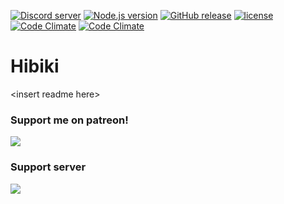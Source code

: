 <a href="https://discord.gg/rmMTZue"><img src="https://discordapp.com/api/guilds/251664386459041792/embed.png" alt="Discord server" /></a> [![Node.js version](https://img.shields.io/badge/node-latest-green.svg)]() [![GitHub release](https://img.shields.io/github/release/awau/hibiki.svg)]() [![license](https://img.shields.io/github/license/awau/hibiki.svg)]() [![Code Climate](https://img.shields.io/codeclimate/github/awau/hibiki.svg)]() [![Code Climate](https://img.shields.io/codeclimate/issues/github/awau/hibiki.svg)]()

# Hibiki

\<insert readme here\>

### Support me on patreon!
[![](https://c5.patreon.com/external/logo/become_a_patron_button.png)](https://www.patreon.com/bePatron?c=664159)

### Support server

[![](https://canary.discordapp.com/api/guilds/251664386459041792/embed.png?style=banner1)](https://discord.gg/rmMTZue)

<!--<iframe src="https://discordapp.com/widget?id=251664386459041792&theme=dark" width="350" height="500" allowtransparency="true" frameborder="0"></iframe>-->